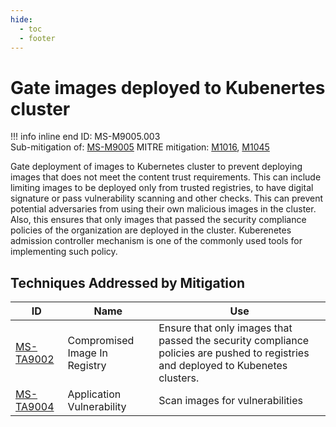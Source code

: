 ```yaml
---
hide:
  - toc
  - footer
---
```


# Gate images deployed to Kubenertes cluster

!!! info inline end
    ID: MS-M9005.003<br>
    Sub-mitigation of: [MS-M9005](./index.md)
    MITRE mitigation: [M1016](https://attack.mitre.org/mitigations/M1016/), [M1045](https://attack.mitre.org/mitigations/M1045/)


Gate deployment of images to Kubernetes cluster to prevent deploying images that does not meet the content trust requirements. This can include limiting images to be deployed only from trusted registries, to have digital signature or pass vulnerability scanning and other checks. This can prevent potential adversaries from using their own malicious images in the cluster. Also, this ensures that only images that passed the security compliance policies of the organization are deployed in the cluster. Kuberenetes admission controller mechanism is one of the commonly used tools for implementing such policy.


## Techniques Addressed by Mitigation

|ID|Name|Use|
|--|----|---|
|[MS-TA9002](../../techniques/Compromised%20Image%20In%20Registry.md)|Compromised Image In Registry|Ensure that only images that passed the security compliance policies are pushed to registries and deployed to Kubenetes clusters.|
|[MS-TA9004](../../techniques/Application%20Vulnerability.md)|Application Vulnerability|Scan images for vulnerabilities|
